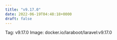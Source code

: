 ```yaml
---
title: "v9.17.0"
date: 2022-06-19T04:48:18+0000
draft: false
---
```


Tag: v9.17.0
Image: docker.io/laraboot/laravel:v9.17.0
